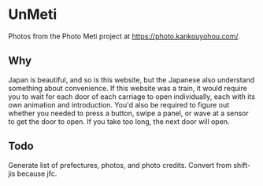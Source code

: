 # UnMeti
Photos from the Photo Meti project at https://photo.kankouyohou.com/.

## Why
Japan is beautiful, and so is this website, but the Japanese also understand something about convenience. If this website was a train, it would require you to wait for each door of each carriage to open individually, each with its own animation and introduction. You'd also be required to figure out whether you needed to press a button, swipe a panel, or wave at a sensor to get the door to open. If you take too long, the next door will open.

## Todo
Generate list of prefectures, photos, and photo credits. Convert from shift-jis because jfc.
